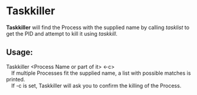 # Taskkiller
**Taskkiller** will find the Process with the supplied name by calling *tasklist* to get the PID and attempt to kill it using *taskkill*.
## Usage:
Taskkiller \<Process Name or part of it\> \<-c\>  
&emsp;If multiple Processes fit the supplied name, a list with possible matches is printed.  
&emsp;If -c is set, Taskkiller will ask you to confirm the killing of the Process.  
